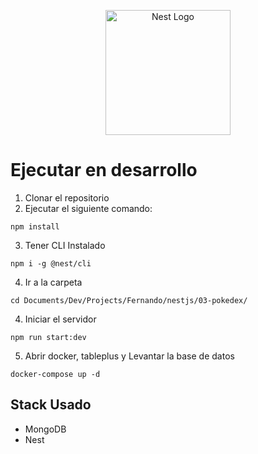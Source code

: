 <p align="center">
  <a href="http://nestjs.com/" target="blank"><img src="https://nestjs.com/img/logo-small.svg" width="200" alt="Nest Logo" /></a>
</p>

# Ejecutar en desarrollo

1. Clonar el repositorio
2. Ejecutar el siguiente comando:
```
npm install
```

3. Tener CLI Instalado
```
npm i -g @nest/cli
```

4. Ir a la carpeta 
```
cd Documents/Dev/Projects/Fernando/nestjs/03-pokedex/
```
4. Iniciar el servidor 
```
npm run start:dev
```

5. Abrir docker, tableplus y Levantar la base de datos
```
docker-compose up -d
```
## Stack Usado
- MongoDB
- Nest